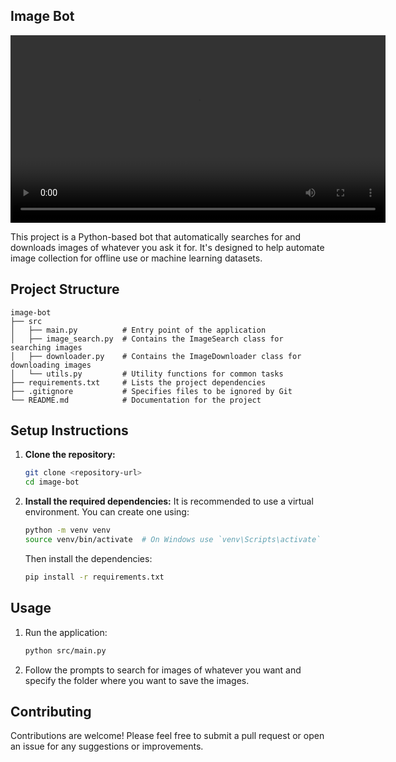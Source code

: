 ## Image Bot



<div align="center">
  <video width="600" controls>
    <source src="https://github.com/user-attachments/assets/39516788-a0f8-4cc4-ad8f-688f1744f5c6" type="video/mp4">
    Your browser does not support the video tag.
  </video>
</div>



This project is a Python-based bot that automatically searches for and downloads images of whatever you ask it for. It's designed to help automate image collection for offline use or machine learning datasets.

## Project Structure

```
image-bot
├── src
│   ├── main.py          # Entry point of the application
│   ├── image_search.py  # Contains the ImageSearch class for searching images
│   ├── downloader.py    # Contains the ImageDownloader class for downloading images
│   └── utils.py         # Utility functions for common tasks
├── requirements.txt     # Lists the project dependencies
├── .gitignore           # Specifies files to be ignored by Git
└── README.md            # Documentation for the project
```

## Setup Instructions

1. **Clone the repository:**
   ```bash
   git clone <repository-url>
   cd image-bot
   ```

2. **Install the required dependencies:**
   It is recommended to use a virtual environment. You can create one using:
   ```bash
   python -m venv venv
   source venv/bin/activate  # On Windows use `venv\Scripts\activate`
   ```
   Then install the dependencies:
   ```bash
   pip install -r requirements.txt
   ```

## Usage

1. Run the application:
   ```bash
   python src/main.py
   ```

2. Follow the prompts to search for images of whatever you want and specify the folder where you want to save the images.

## Contributing

Contributions are welcome! Please feel free to submit a pull request or open an issue for any suggestions or improvements.
